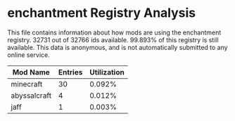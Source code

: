 # enchantment Registry Analysis

This file contains information about how mods are using the enchantment
registry. 32731 out of 32766 ids available. 99.893% of this registry is still
available. This data is anonymous, and is not automatically submitted to any
online service.


| Mod Name     | Entries | Utilization |
|--------------|---------|-------------|
| minecraft    | 30      | 0.092%      |
| abyssalcraft | 4       | 0.012%      |
| jaff         | 1       | 0.003%      |
